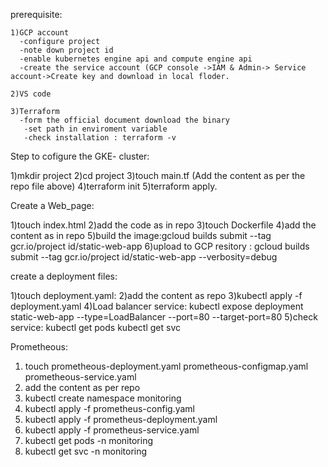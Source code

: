 prerequisite: 
  
    1)GCP account
      -configure project
      -note down project id
      -enable kubernetes engine api and compute engine api
      -create the service account (GCP console ->IAM & Admin-> Service account->Create key and download in local floder.
  
    2)VS code
   
    3)Terraform
      -form the official document download the binary
       -set path in enviroment variable
       -check installation : terraform -v

Step to cofigure the GKE- cluster:

   1)mkdir project
   2)cd project
   3)touch main.tf (Add the content as per the repo file above)
   4)terraform init
   5)terraform apply.

Create a Web_page:

   1)touch index.html
   2)add the code as in repo
   3)touch Dockerfile
   4)add the content as in repo
   5)build the image:gcloud builds submit --tag gcr.io/project id/static-web-app
   6)upload to GCP resitory : gcloud builds submit --tag gcr.io/project id/static-web-app --verbosity=debug

create a deployment files:

   1)touch deployment.yaml:
   2)add the content as repo
   3)kubectl apply -f deployment.yaml
   4)Load balancer service: kubectl expose deployment static-web-app --type=LoadBalancer --port=80 --target-port=80
   5)check service: kubectl get pods
                 kubectl get svc

Prometheous:

   1) touch prometheous-deployment.yaml prometheous-configmap.yaml prometheous-service.yaml
   2) add the content as per repo
   3) kubectl create namespace monitoring
   5) kubectl apply -f prometheus-config.yaml 
   6) kubectl apply -f prometheus-deployment.yaml 
   7) kubectl apply -f prometheus-service.yaml 
8) kubectl get pods -n monitoring
9) kubectl get svc -n monitoring







